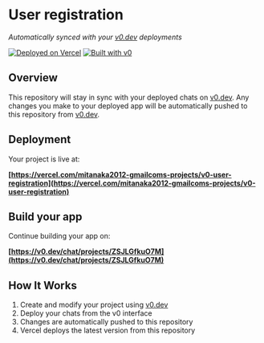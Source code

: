 # User registration

*Automatically synced with your [v0.dev](https://v0.dev) deployments*

[![Deployed on Vercel](https://img.shields.io/badge/Deployed%20on-Vercel-black?style=for-the-badge&logo=vercel)](https://vercel.com/mitanaka2012-gmailcoms-projects/v0-user-registration)
[![Built with v0](https://img.shields.io/badge/Built%20with-v0.dev-black?style=for-the-badge)](https://v0.dev/chat/projects/ZSJLGfkuO7M)

## Overview

This repository will stay in sync with your deployed chats on [v0.dev](https://v0.dev).
Any changes you make to your deployed app will be automatically pushed to this repository from [v0.dev](https://v0.dev).

## Deployment

Your project is live at:

**[https://vercel.com/mitanaka2012-gmailcoms-projects/v0-user-registration](https://vercel.com/mitanaka2012-gmailcoms-projects/v0-user-registration)**

## Build your app

Continue building your app on:

**[https://v0.dev/chat/projects/ZSJLGfkuO7M](https://v0.dev/chat/projects/ZSJLGfkuO7M)**

## How It Works

1. Create and modify your project using [v0.dev](https://v0.dev)
2. Deploy your chats from the v0 interface
3. Changes are automatically pushed to this repository
4. Vercel deploys the latest version from this repository